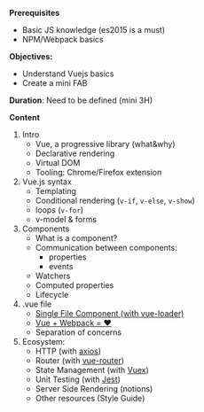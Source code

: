 **Prerequisites**

* Basic JS knowledge (es2015 is a must)
* NPM/Webpack basics
 
**Objectives:**

* Understand Vuejs basics
* Create a mini FAB
 
**Duration**: Need to be defined (mini 3H)

**Content**

1. Intro
    * Vue, a progressive library (what&why)
    * Declarative rendering
    * Virtual DOM
    * Tooling: Chrome/Firefox extension
2. Vue.js syntax
    * Templating
    * Conditional rendering (`v-if`, `v-else`, `v-show`)
    * loops (`v-for`)
    * v-model & forms
4. Components
    * What is a component?
    * Communication between components: 
        * properties
        * events
    * Watchers
    * Computed properties
    * Lifecycle
5. .vue file
    * [Single File Component (with vue-loader)](https://vue-loader.vuejs.org/en/)
    * [Vue + Webpack = ❤️](http://vuejs-templates.github.io/webpack/)
    * Separation of concerns
3. Ecosystem:
    * HTTP (with [axios](https://github.com/mzabriskie/axios))
    * Router (with [vue-router](https://router.vuejs.org/en/))
    * State Management (with [Vuex](https://vuex.vuejs.org/en/))
    * Unit Testing (with [Jest](https://github.com/facebook/jest))
    * Server Side Rendering (notions)
    * Other resources (Style Guide)
